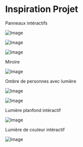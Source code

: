 # Inspiration Projet

Panneaux intéractifs

![Image](https://user-images.githubusercontent.com/90851771/186770072-9912e1d9-ef18-472c-864e-263cb904beb9.png)



![Image](https://user-images.githubusercontent.com/90851771/186770204-5b2e0182-c0b9-427e-b3ac-265436707ab5.png)



![Image](https://user-images.githubusercontent.com/90851771/186770247-91c58f92-debe-45e5-9675-ca4b1166210b.png)


Miroire

![Image](https://user-images.githubusercontent.com/90851771/186770361-efc5da68-b3d4-4136-a0b9-ca8dc69604ee.png)


Ombre de personnes avec lumière

![Image](https://user-images.githubusercontent.com/90851771/186773694-151badcf-8c9e-4c97-aae7-26319900177b.png)



![Image](https://user-images.githubusercontent.com/90851771/186771923-a619144f-e4d4-4ea7-9286-593d51322746.png)



Lumière planfond intéractif

![Image](https://user-images.githubusercontent.com/90851771/186770704-fbf51593-167c-4a9d-949a-3ad67a46425b.png)


Lumière de couleur intéractif

![Image](https://user-images.githubusercontent.com/90851771/186770770-5e2478f7-c2db-437d-981c-98eafe0fab49.png)


